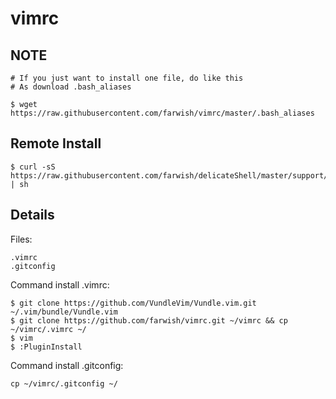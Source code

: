 # vimrc


## NOTE

```
# If you just want to install one file, do like this
# As download .bash_aliases

$ wget https://raw.githubusercontent.com/farwish/vimrc/master/.bash_aliases
```

## Remote Install

```
$ curl -sS https://raw.githubusercontent.com/farwish/delicateShell/master/support/fwVimrcInstall.sh | sh
```

## Details

Files:

```
.vimrc   
.gitconfig   
```

Command install .vimrc:

```
$ git clone https://github.com/VundleVim/Vundle.vim.git ~/.vim/bundle/Vundle.vim
$ git clone https://github.com/farwish/vimrc.git ~/vimrc && cp ~/vimrc/.vimrc ~/  
$ vim
$ :PluginInstall  
```

Command install .gitconfig:  

```
cp ~/vimrc/.gitconfig ~/
```


